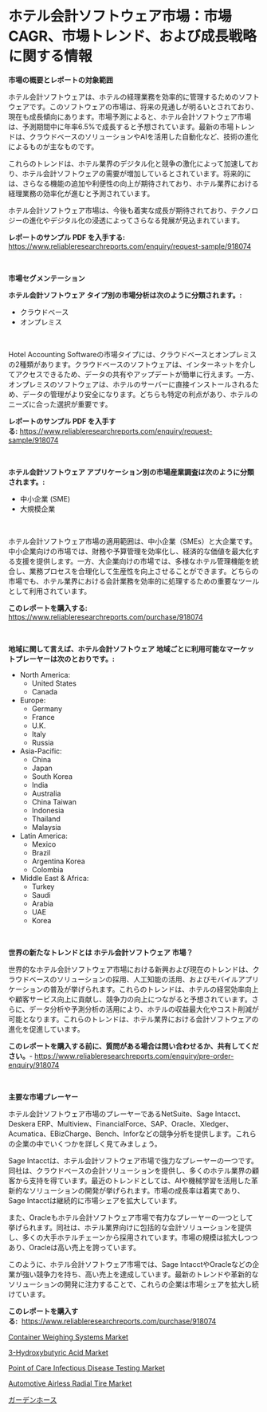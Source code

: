 <p><h1>ホテル会計ソフトウェア市場：市場CAGR、市場トレンド、および成長戦略に関する情報</h1></p><p><strong>市場の概要とレポートの対象範囲</strong></p>
<p><p>ホテル会計ソフトウェアは、ホテルの経理業務を効率的に管理するためのソフトウェアです。このソフトウェアの市場は、将来の見通しが明るいとされており、現在も成長傾向にあります。市場予測によると、ホテル会計ソフトウェア市場は、予測期間中に年率6.5%で成長すると予想されています。最新の市場トレンドは、クラウドベースのソリューションやAIを活用した自動化など、技術の進化によるものが主なものです。</p><p>これらのトレンドは、ホテル業界のデジタル化と競争の激化によって加速しており、ホテル会計ソフトウェアの需要が増加しているとされています。将来的には、さらなる機能の追加や利便性の向上が期待されており、ホテル業界における経理業務の効率化が進むと予測されています。</p><p>ホテル会計ソフトウェア市場は、今後も着実な成長が期待されており、テクノロジーの進化やデジタル化の浸透によってさらなる発展が見込まれています。</p></p>
<p><strong>レポートのサンプル PDF を入手する:</strong> <a href="https://www.reliableresearchreports.com/enquiry/request-sample/918074">https://www.reliableresearchreports.com/enquiry/request-sample/918074</a></p>
<p>&nbsp;</p>
<p><strong>市場セグメンテーション</strong></p>
<p><strong>ホテル会計ソフトウェア タイプ別の市場分析は次のように分類されます。:</strong></p>
<p><ul><li>クラウドベース</li><li>オンプレミス</li></ul></p>
<p>&nbsp;</p>
<p><p>Hotel Accounting Softwareの市場タイプには、クラウドベースとオンプレミスの2種類があります。クラウドベースのソフトウェアは、インターネットを介してアクセスできるため、データの共有やアップデートが簡単に行えます。一方、オンプレミスのソフトウェアは、ホテルのサーバーに直接インストールされるため、データの管理がより安全になります。どちらも特定の利点があり、ホテルのニーズに合った選択が重要です。</p></p>
<p><strong>レポートのサンプル PDF を入手する:</strong>&nbsp;<a href="https://www.reliableresearchreports.com/enquiry/request-sample/918074">https://www.reliableresearchreports.com/enquiry/request-sample/918074</a></p>
<p>&nbsp;</p>
<p><strong> ホテル会計ソフトウェア アプリケーション別の市場産業調査は次のように分類されます。:</strong></p>
<p><ul><li>中小企業 (SME)</li><li>大規模企業</li></ul></p>
<p>&nbsp;</p>
<p><p>ホテル会計ソフトウェア市場の適用範囲は、中小企業（SMEs）と大企業です。中小企業向けの市場では、財務や予算管理を効率化し、経済的な価値を最大化する支援を提供します。一方、大企業向けの市場では、多様なホテル管理機能を統合し、業務プロセスを合理化して生産性を向上させることができます。どちらの市場でも、ホテル業界における会計業務を効率的に処理するための重要なツールとして利用されています。</p></p>
<p><strong>このレポートを購入する:</strong>&nbsp; <a href="https://www.reliableresearchreports.com/purchase/918074">https://www.reliableresearchreports.com/purchase/918074</a></p>
<p>&nbsp;</p>
<p><strong>地域に関して言えば、ホテル会計ソフトウェア 地域ごとに利用可能なマーケットプレーヤーは次のとおりです。:</strong></p>
<p><ul>
    <li>
        North America:
        <ul>
            <li>United States</li>
            <li>Canada</li>
        </ul>
    </li>
    <li>
        Europe:
        <ul>
            <li>Germany</li>
            <li>France</li>
            <li>U.K.</li>
            <li>Italy</li>
            <li>Russia</li>
        </ul>
    </li>
    <li>
        Asia-Pacific:
        <ul>
            <li>China</li>
            <li>Japan</li>
            <li>South Korea</li>
            <li>India</li>
            <li>Australia</li>
            <li>China Taiwan</li>
            <li>Indonesia</li>
            <li>Thailand</li>
            <li>Malaysia</li>
        </ul>
    </li>
    <li>
        Latin America:
        <ul>
            <li>Mexico</li>
            <li>Brazil</li>
            <li>Argentina Korea</li>
            <li>Colombia</li>
        </ul>
    </li>
    <li>
        Middle East & Africa:
        <ul>
            <li>Turkey</li>
            <li>Saudi</li>
            <li>Arabia</li>
            <li>UAE</li>
            <li>Korea</li>
        </ul>
    </li>
    </ul></p>
<p>&nbsp;</p>
<p><strong>世界の新たなトレンドとは ホテル会計ソフトウェア 市場？</strong></p>
<p><p>世界的なホテル会計ソフトウェア市場における新興および現在のトレンドは、クラウドベースのソリューションの採用、人工知能の活用、およびモバイルアプリケーションの普及が挙げられます。これらのトレンドは、ホテルの経営効率向上や顧客サービス向上に貢献し、競争力の向上につながると予想されています。さらに、データ分析や予測分析の活用により、ホテルの収益最大化やコスト削減が可能となります。これらのトレンドは、ホテル業界における会計ソフトウェアの進化を促進しています。</p></p>
<p><strong>このレポートを購入する前に、質問がある場合は問い合わせるか、共有してください。</strong>- <a href="https://www.reliableresearchreports.com/enquiry/pre-order-enquiry/918074">https://www.reliableresearchreports.com/enquiry/pre-order-enquiry/918074</a></p>
<p>&nbsp;</p>
<p><strong>主要な市場プレーヤー</strong></p>
<p><p>ホテル会計ソフトウェア市場のプレーヤーであるNetSuite、Sage Intacct、Deskera ERP、Multiview、FinancialForce、SAP、Oracle、Xledger、Acumatica、EBizCharge、Bench、Inforなどの競争分析を提供します。これらの企業の中でいくつかを詳しく見てみましょう。</p><p>Sage Intacctは、ホテル会計ソフトウェア市場で強力なプレーヤーの一つです。同社は、クラウドベースの会計ソリューションを提供し、多くのホテル業界の顧客から支持を得ています。最近のトレンドとしては、AIや機械学習を活用した革新的なソリューションの開発が挙げられます。市場の成長率は着実であり、Sage Intacctは継続的に市場シェアを拡大しています。</p><p>また、Oracleもホテル会計ソフトウェア市場で有力なプレーヤーの一つとして挙げられます。同社は、ホテル業界向けに包括的な会計ソリューションを提供し、多くの大手ホテルチェーンから採用されています。市場の規模は拡大しつつあり、Oracleは高い売上を誇っています。</p><p>このように、ホテル会計ソフトウェア市場では、Sage IntacctやOracleなどの企業が強い競争力を持ち、高い売上を達成しています。最新のトレンドや革新的なソリューションの開発に注力することで、これらの企業は市場シェアを拡大し続けています。</p></p>
<p><strong>このレポートを購入する:</strong>&nbsp;&nbsp;<a href="https://www.reliableresearchreports.com/purchase/918074">https://www.reliableresearchreports.com/purchase/918074</a></p>
<p><p><a href="https://natural-crush-b99.notion.site/Container-Weighing-Systems-Market-Growth-Market-Trends-COVID-19-Impact-and-Forecasts-for-period-f-4c177511915345ed95e04889eb92f777">Container Weighing Systems Market</a></p><p><a href="https://simplistic-meeting-7ee.notion.site/3-Hydroxybutyric-Acid-Market-Size-2024-2031-Global-Industrial-Analysis-Key-Geographical-Regions--d2e1cc95929e489aad70a3ed4a22fdad">3-Hydroxybutyric Acid Market</a></p><p><a href="https://github.com/Chiragrp22/Market-Research-Report-List-3/blob/main/point-of-care-infectious-disease-testing-market.md">Point of Care Infectious Disease Testing Market</a></p><p><a href="https://view.publitas.com/reportprime-1/global-automotive-airless-radial-tire-market-size-and-market-trends-insights-and-projections-from-2024-to-2031/">Automotive Airless Radial Tire Market</a></p><p><a href="https://medium.com/@aylinbeier/%E5%BA%AD%E7%94%A8%E3%83%9B%E3%83%BC%E3%82%B9%E5%B8%82%E5%A0%B4%E3%81%AE%E8%A6%8F%E6%A8%A1%E3%81%AF-%E3%82%B0%E3%83%AD%E3%83%BC%E3%83%90%E3%83%AB%E7%94%A3%E6%A5%AD%E3%81%AB%E3%81%8A%E3%81%91%E3%82%8B%E6%9C%80%E9%81%A9%E3%81%AA%E3%83%9E%E3%83%BC%E3%82%B1%E3%83%86%E3%82%A3%E3%83%B3%E3%82%B0%E3%83%81%E3%83%A3%E3%83%8D%E3%83%AB%E3%82%92%E7%A4%BA%E3%81%97%E3%81%A6%E3%81%84%E3%81%BE%E3%81%99-635254a922b3">ガーデンホース</a></p></p>